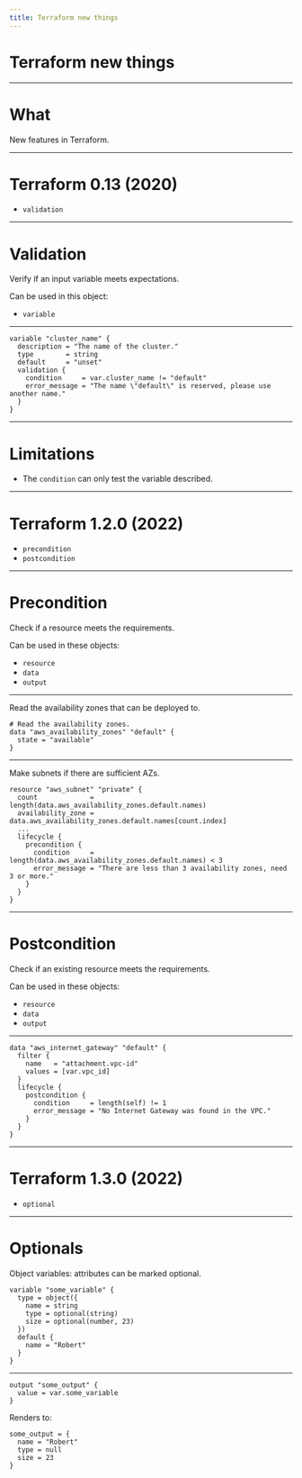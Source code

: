 ```yaml
---
title: Terraform new things
---
```


# Terraform new things

---

# What

New features in Terraform.

---

# Terraform 0.13 (2020)

- `validation`

----

# Validation

Verify if an input variable meets expectations.

Can be used in this object:

- `variable`

----

```hcl
variable "cluster_name" {
  description = "The name of the cluster."
  type        = string
  default     = "unset"
  validation {
    condition     = var.cluster_name != "default"
    error_message = "The name \"default\" is reserved, please use another name."
  }
}
```

----

# Limitations

- The `condition` can only test the variable described.

---

# Terraform 1.2.0 (2022)

- `precondition`
- `postcondition`

----

# Precondition

Check if a resource meets the requirements.

Can be used in these objects:

- `resource`
- `data`
- `output`

----

Read the availability zones that can be deployed to.

```hcl
# Read the availability zones.
data "aws_availability_zones" "default" {
  state = "available"
}
```

----

Make subnets if there are sufficient AZs.

```hcl
resource "aws_subnet" "private" {
  count             = length(data.aws_availability_zones.default.names)
  availability_zone = data.aws_availability_zones.default.names[count.index]
  ...
  lifecycle {
    precondition {
      condition     = length(data.aws_availability_zones.default.names) < 3
      error_message = "There are less than 3 availability zones, need 3 or more."
    }
  }
}
```

----

# Postcondition

Check if an existing resource meets the requirements.

Can be used in these objects:

- `resource`
- `data`
- `output`

----

```hcl
data "aws_internet_gateway" "default" {
  filter {
    name   = "attachment.vpc-id"
    values = [var.vpc_id]
  }
  lifecycle {
    postcondition {
      condition     = length(self) != 1
      error_message = "No Internet Gateway was found in the VPC."
    }
  }
}
```
---
# Terraform 1.3.0 (2022)

- `optional`

----

# Optionals

Object variables: attributes can be marked optional.

```hcl
variable "some_variable" {
  type = object({
    name = string
    type = optional(string)
    size = optional(number, 23)
  })
  default {
    name = "Robert"
  }
}
```

----

```hcl
output "some_output" {
  value = var.some_variable
}
```

Renders to:
```
some_output = {
  name = "Robert"
  type = null
  size = 23
}
```
